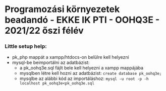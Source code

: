 # Programozási környezetek beadandó - EKKE IK PTI - OOHQ3E - 2021/22 őszi félév

### Little setup help:

  - pk_php mappát a xampp/htdocs-on belülre kell helyezni
  - mysql-be beimportálni az adatbázist:
      - a pk_oohq3e.sql fájlt bele kell helyezni a xampp mappájába
      - mysqlben létre kell hozni az adatbázist: ```create database pk_oohq3e;```   
      - mysqlbe az alábbi kód az importáláshoz: ```mysql -u root -p -h localhost pk_oohq3e<pk_oohq3e.sql```
